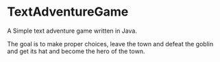 # TextAdventureGame
A Simple text adventure game written in Java.

The goal is to make proper choices, leave the town and defeat the goblin and get its hat and become the hero of the town.
